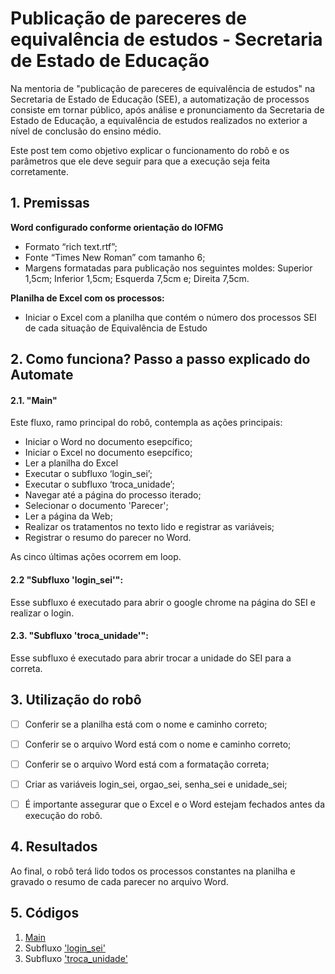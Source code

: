 # Publicação de pareceres de equivalência de estudos - Secretaria de Estado de Educação
 
Na mentoria de "publicação de pareceres de equivalência de estudos" na Secretaria de Estado de Educação (SEE), a automatização de processos consiste em tornar público, após análise e pronunciamento da Secretaria de Estado de Educação, a equivalência de estudos realizados no exterior a nível de conclusão do ensino médio.
<!-- more -->
 
Este post tem como objetivo explicar o funcionamento do robô e os parâmetros que ele deve seguir para que a execução seja feita corretamente.
 
 
## 1. Premissas
**Word configurado conforme orientação do IOFMG**
 
- Formato “rich text.rtf”; 
- Fonte “Times New Roman” com tamanho 6; 
- Margens formatadas para publicação nos seguintes moldes: Superior 1,5cm; Inferior 1,5cm; Esquerda 7,5cm e; Direita 7,5cm.
 
**Planilha de Excel com os processos:**
 
<!-- more -->
- Iniciar o Excel com a planilha que contém o número dos processos SEI de cada situação de Equivalência de Estudo
 
 
## 2. Como funciona? Passo a passo explicado do Automate
 
#### 2.1. **"Main"**
 
Este fluxo, ramo principal do robô, contempla as ações principais:  
 
- Iniciar o Word no documento esepcífico; 
- Iniciar o Excel no documento esepcífico; 
- Ler a planilha do Excel 
- Executar o subfluxo ‘login_sei’; 
- Executar o subfluxo ‘troca_unidade’; 
- Navegar até a página do processo iterado;
- Selecionar o documento 'Parecer';
- Ler a página da Web;
- Realizar os tratamentos no texto lido e registrar as variáveis;
- Registrar o resumo do parecer no Word.
 
As cinco últimas ações ocorrem em loop.

 
#### 2.2 **"Subfluxo 'login_sei'":**
 
Esse subfluxo é executado para abrir o google chrome na página do SEI e realizar o login.
 
 
#### 2.3. **"Subfluxo 'troca_unidade'":**
Esse subfluxo é executado para abrir trocar a unidade do SEI para a correta.
 
 
## 3. Utilização do robô
 
- [ ] Conferir se a planilha está com o nome e caminho correto;
- [ ] Conferir se o arquivo Word está com o nome e caminho correto;
- [ ] Conferir se o arquivo Word está com a formatação correta;
- [ ] Criar as variáveis login_sei, orgao_sei, senha_sei e unidade_sei;
- [ ] É importante assegurar que o Excel e o Word estejam fechados antes da execução do robô.
 
 
## 4. Resultados
 
Ao final, o robô terá lido todos os processos constantes na planilha e gravado o resumo de cada parecer no arquivo Word.
 
 
## 5. Códigos
 
1. [Main]()
2. Subfluxo ['login_sei']()
3. Subfluxo ['troca_unidade']()